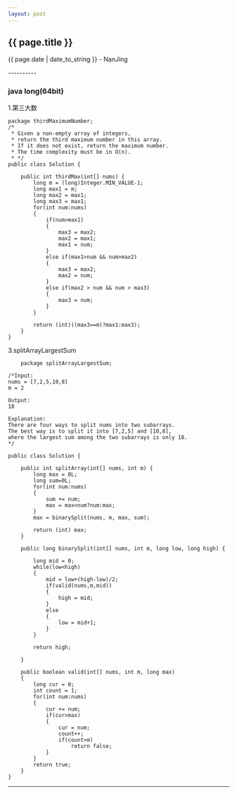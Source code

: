 ```yaml
---
layout: post
---
```


<h2>{{ page.title }}</h2>
<p class='meta'>{{ page.date | date_to_string }} - NanJing</p>
----------

### java long(64bit) ###

1.第三大数

	package thirdMaximumNumber;
	/*
	 * Given a non-empty array of integers, 
	 * return the third maximum number in this array. 
	 * If it does not exist, return the maximum number. 
	 * The time complexity must be in O(n).
	 * */
	public class Solution {
	
		public int thirdMax(int[] nums) {
			long m = (long)Integer.MIN_VALUE-1;
			long max1 = m;
			long max2 = max1;
			long max3 = max1;
			for(int num:nums)
			{
				if(num>max1)
				{
					max3 = max2;
					max2 = max1;
					max1 = num;
				}
				else if(max1>num && num>max2)
				{
					max3 = max2;
					max2 = num;
				}
				else if(max2 > num && num > max3)
				{
					max3 = num;
				}
			}
			
			return (int)((max3==m)?max1:max3);
		}
	}

3.splitArrayLargestSum

		package splitArrayLargestSum;
	
	/*Input:
	nums = [7,2,5,10,8]
	m = 2
	
	Output:
	18
	
	Explanation:
	There are four ways to split nums into two subarrays.
	The best way is to split it into [7,2,5] and [10,8],
	where the largest sum among the two subarrays is only 18.
	*/
	
	public class Solution {
		
	    public int splitArray(int[] nums, int m) {
	    	long max = 0L;
	    	long sum=0L;
	    	for(int num:nums)
	    	{
	    		sum += num;
	    		max = max<num?num:max;
	    	}
	    	max = binarySplit(nums, m, max, sum);
	    	
	    	return (int) max;
	    }
		
	    public long binarySplit(int[] nums, int m, long low, long high) {
	    	
	    	long mid = 0;
	    	while(low<high)
	    	{
	    		mid = low+(high-low)/2;
	    		if(valid(nums,m,mid))
	    		{
	    			high = mid;
	    		}
	    		else
	    		{
	    			low = mid+1;
	    		}
	    	}
	    	
	    	return high;
	    	
	    }
	    
	    public boolean valid(int[] nums, int m, long max)
	    {
	    	long cur = 0;
	    	int count = 1;
	    	for(int num:nums)
	    	{
	    		cur += num;
	    		if(cur>max)
	    		{
	    			cur = num;
	    			count++;
	    			if(count>m)
	    				return false;
	    		}
	    	}
	    	return true;
	    }
	}

----------
